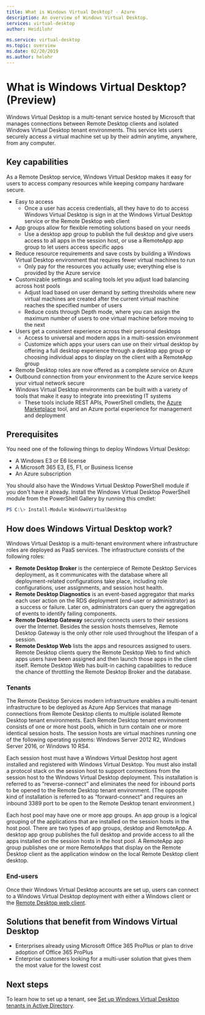```yaml
---
title: What is Windows Virtual Desktop? - Azure
description: An overview of Windows Virtual Desktop.
services: virtual-desktop
author: Heidilohr

ms.service: virtual-desktop
ms.topic: overview
ms.date: 02/20/2019
ms.author: helohr
---
```

# What is Windows Virtual Desktop? (Preview)

Windows Virtual Desktop is a multi-tenant service hosted by Microsoft that manages connections between Remote Desktop clients and isolated Windows Virtual Desktop tenant environments. This service lets users securely access a virtual machine set up by their admin anytime, anywhere, from any computer.

## Key capabilities

As a Remote Desktop service, Windows Virtual Desktop makes it easy for users to access company resources while keeping company hardware secure.

* Easy to access
    * Once a user has access credentials, all they have to do to access Windows Virtual Desktop is sign in at the Windows Virtual Desktop service or the Remote Desktop web client
* App groups allow for flexible remoting solutions based on your needs
    * Use a desktop app group to publish the full desktop and give users access to all apps in the session host, or use a RemoteApp app group to let users access specific apps
* Reduce resource requirements and save costs by building a Windows Virtual Desktop environment that requires fewer virtual machines to run
    * Only pay for the resources you actually use; everything else is provided by the Azure service
* Customizable settings and scaling tools let you adjust load balancing across host pools
    * Adjust load based on user demand by setting thresholds where new virtual machines are created after the current virtual machine reaches the specified number of users
    * Reduce costs through Depth mode, where you can assign the maximum number of users to one virtual machine before moving to the next
* Users get a consistent experience across their personal desktops
    * Access to universal and modern apps in a multi-session environment
    * Customize which apps your users can use on their virtual desktop by offering a full desktop experience through a desktop app group or choosing individual apps to display on the client with a RemoteApp group
* Remote Desktop roles are now offered as a complete service on Azure
* Outbound connection from your environment to the Azure service keeps your virtual network secure
* Windows Virtual Desktop environments can be built with a variety of tools that make it easy to integrate into preexisting IT systems
    * These tools include REST APIs, PowerShell cmdlets, the [Azure Marketplace](https://azuremarketplace.microsoft.com/marketplace/) tool, and an Azure portal experience for management and deployment

## Prerequisites

You need one of the following things to deploy Windows Virtual Desktop:

* A Windows E3 or E6 license
* A Microsoft 365 E3, E5, F1, or Business license
* An Azure subscription

You should also have the Windows Virtual Desktop PowerShell module if you don't have it already. Install the Windows Virtual Desktop PowerShell module from the PowerShell Gallery by running this cmdlet:

```powershell
PS C:\> Install-Module WindowsVirtualDesktop
```

## How does Windows Virtual Desktop work?

Windows Virtual Desktop is a multi-tenant environment where infrastructure roles are deployed as PaaS services. The infrastructure consists of the following roles:

* **Remote Desktop Broker** is the centerpiece of Remote Desktop Services deployment, as it communicates with the database where all deployment-related configurations take place, including role configurations, user assignments, and session host health.
* **Remote Desktop Diagnostics** is an event-based aggregator that marks each user action on the RDS deployment (end-user or administrator) as a success or failure. Later on, administrators can query the aggregation of events to identify failing components.
* **Remote Desktop Gateway** securely connects users to their sessions over the Internet. Besides the session hosts themselves, Remote Desktop Gateway is the only other role used throughout the lifespan of a session.
* **Remote Desktop Web** lists the apps and resources assigned to users. Remote Desktop clients query the Remote Desktop Web to find which apps users have been assigned and then launch those apps in the client itself. Remote Desktop Web has built-in caching capabilities to reduce the chance of throttling the Remote Desktop Broker and the database.

### Tenants

The Remote Desktop Services modern infrastructure enables a multi-tenant infrastructure to be deployed as Azure App Services that manage connections from Remote Desktop clients to multiple isolated Remote Desktop tenant environments. Each Remote Desktop tenant environment consists of one or more host pools, which in turn contain one or more identical session hosts. The session hosts are virtual machines running one of the following operating systems: Windows Server 2012 R2, Windows Server 2016, or Windows 10 RS4.

Each session host must have a Windows Virtual Desktop host agent installed and registered with Windows Virtual Desktop. You must also install a protocol stack on the session host to support connections from the session host to the Windows Virtual Desktop deployment. This installation is referred to as “reverse-connect” and eliminates the need for inbound ports to be opened to the Remote Desktop tenant environment. (The opposite kind of installation is referred to as “forward-connect” and requires an inbound 3389 port to be open to the Remote Desktop tenant environment.)

Each host pool may have one or more app groups. An app group is a logical grouping of the applications that are installed on the session hosts in the host pool. There are two types of app groups, desktop and RemoteApp. A desktop app group publishes the full desktop and provide access to all the apps installed on the session hosts in the host pool. A RemoteApp app group publishes one or more RemoteApps that display on the Remote Desktop client as the application window on the local Remote Desktop client desktop.

### End-users

Once their Windows Virtual Desktop accounts are set up, users can connect to a Windows Virtual Desktop deployment with either a Windows client or the [Remote Desktop web client](https://docs.microsoft.com/windows-server/remote/remote-desktop-services/clients/remote-desktop-web-client-admin).

## Solutions that benefit from Windows Virtual Desktop

* Enterprises already using Microsoft Office 365 ProPlus or plan to drive adoption of Office 365 ProPlus
* Enterprise customers looking for a multi-user solution that gives them the most value for the lowest cost

## Next steps

To learn how to set up a tenant, see [Set up Windows Virtual Desktop tenants in Active Directory](tenant-setup-azure-active-directory.md).